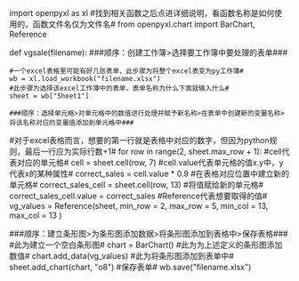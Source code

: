 import openpyxl as xl
#找到相关函数之后点进详细说明，看函数名称是如何使用的，函数文件名仅为文件名#
from openpyxl.chart import BarChart, Reference


def vgsale(filename):
    ###顺序：创建工作簿>选择要工作簿中要处理的表单###

    #一个excel表格里可能有好几张表单，此步骤为将整个excel表变为py工作簿#
    wb = xl.load_workbook("filename.xlsx")
    #此步骤为选择该excel工作簿中的表单，表单名称为什么下面就输入什么#
    sheet = wb["Sheet1"]

    ###顺序：选择单元格>对单元格中的数值进行处理并赋予新名称>在表单中创建新的变量名称>将该名称对应的变量值添加到单元格中###
#对于excel表格而言，想要的第一行就是表格中对应的数字，但因为python规则，最后一行应为实际行数+1#
    for row in range(2, sheet.max_row + 1):
        #cell代表对应的单元格#
        cell = sheet.cell(row, 7)
        #cell.value代表单元格的值x.y中，y代表x的某种属性#
        correct_sales = cell.value * 0.9
        #在表格对应位置中建立新的单元格#
        correct_sales_cell = sheet.cell(row, 13)
        #将值赋给新的单元格#
        correct_sales_cell.value = correct_sales
#Reference代表想要取得的值#
    vg_values = Reference(sheet,
                          min_row = 2,
                          max_row = 5,
                          min_col = 13,
                          max_col = 13
    )


###顺序：建立条形图>为条形图添加数据>将条形图添加到表格中>保存表格###
#此为建立一个空白条形图#
    chart = BarChart()
    #此为为上述定义的条形图添加数值#
    chart.add_data(vg_values)
    #此为将条形图添加到表单中#
    sheet.add_chart(chart, "o8")
#保存表单#
    wb.save("filename.xlsx")
